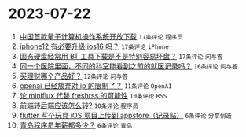 # 2023-07-22

1. [中国首款量子计算机操作系统开放下载](https://www.v2ex.com/t/958759) `17条评论` `程序员`
1. [iphone12 有必要升级 ios16 吗？](https://www.v2ex.com/t/958744) `17条评论` `iPhone`
1. [固态硬盘经常用 BT 工具下载是不是特别容易坏盘？](https://www.v2ex.com/t/958739) `17条评论` `问与答`
1. [同一个医院里面，不同的科室能看到之前的就医记录吗？](https://www.v2ex.com/t/958752) `16条评论` `问与答`
1. [买理财哪个产品好？](https://www.v2ex.com/t/958740) `12条评论` `问与答`
1. [openai 已经放弃对 ip 的限制了？](https://www.v2ex.com/t/958763) `11条评论` `OpenAI`
1. [论 miniflux 代替 freshrss 的可能性](https://www.v2ex.com/t/958756) `10条评论` `RSS`
1. [前端转后端应该怎么转?](https://www.v2ex.com/t/958745) `10条评论` `程序员`
1. [flutter 写个玩具 iOS 项目上传到 appstore（记录贴）](https://www.v2ex.com/t/958772) `6条评论` `分享创造`
1. [青岛程序员年薪都多少？](https://www.v2ex.com/t/958746) `6条评论` `青岛`
